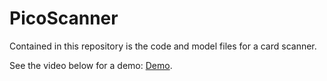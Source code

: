 # PicoScanner

Contained in  this repository is the code and model files for a card scanner.

See the video below for a demo: [Demo](https://twitter.com/KM_Marshmallow/status/1603591893274619905?s=20&t=TnYZTJyezp8i4Is-MzPaSw).

